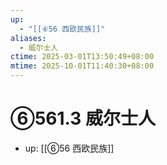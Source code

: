```yaml
---
up:
  - "[[⑥56 西欧民族]]"
aliases:
  - 威尔士人
ctime: 2025-03-01T13:50:49+08:00
mtime: 2025-10-01T11:40:30+08:00
---
```


# ⑥561.3 威尔士人

- up: [[⑥56 西欧民族]]
